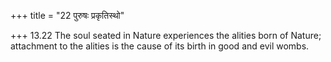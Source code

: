 +++
title = "22 पुरुषः प्रकृतिस्थो"

+++
13.22 The soul seated in Nature experiences the alities born of Nature;
attachment to the alities is the cause of its birth in good and evil
wombs.
